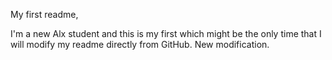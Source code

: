 My first readme,

I'm a new Alx student and this is my first which might be the only time that I will modify my readme directly from GitHub. 
New modification.

